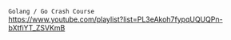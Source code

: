 ``Golang / Go Crash Course``<br>
https://www.youtube.com/playlist?list=PL3eAkoh7fypqUQUQPn-bXtfiYT_ZSVKmB
